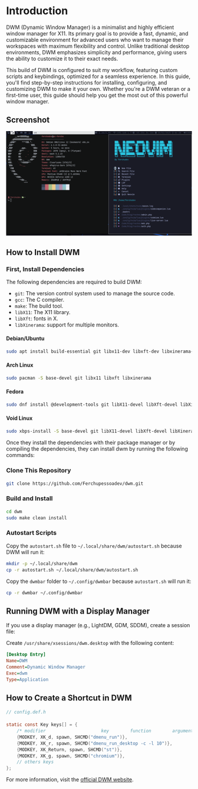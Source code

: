 # Introduction
DWM (Dynamic Window Manager) is a minimalist and highly efficient window manager for X11. Its primary goal is to provide a fast, dynamic, and customizable environment for advanced users who want to manage their workspaces with maximum flexibility and control. Unlike traditional desktop environments, DWM emphasizes simplicity and performance, giving users the ability to customize it to their exact needs.

This build of DWM is configured to suit my workflow, featuring custom scripts and keybindings, optimized for a seamless experience. In this guide, you'll find step-by-step instructions for installing, configuring, and customizing DWM to make it your own. Whether you're a DWM veteran or a first-time user, this guide should help you get the most out of this powerful window manager.

## Screenshot
![build of DWM](./screenshot.png)

## How to Install DWM

### First, Install Dependencies

The following dependencies are required to build DWM:

- `git`: The version control system used to manage the source code.
- `gcc`: The C compiler.
- `make`: The build tool.
- `libX11`: The X11 library.
- `libXft`: fonts in X.
- `libXinerama`: support for multiple monitors.

#### Debian/Ubuntu
```bash
sudo apt install build-essential git libx11-dev libxft-dev libxinerama-dev
```

#### Arch Linux
```bash
sudo pacman -S base-devel git libx11 libxft libxinerama
```

#### Fedora
```bash
sudo dnf install @development-tools git libX11-devel libXft-devel libXinerama-devel
```

#### Void Linux
```bash
sudo xbps-install -S base-devel git libX11-devel libXft-devel libXinerama-devel
```

Once they install the dependencies with their package manager or by compiling the dependencies, they can install dwm by running the following commands:

### Clone This Repository
```bash
git clone https://github.com/Ferchupessoadev/dwm.git
```

### Build and Install
```bash
cd dwm
sudo make clean install
```

### Autostart Scripts
Copy the `autostart.sh` file to `~/.local/share/dwm/autostart.sh` because DWM will run it:
```bash
mkdir -p ~/.local/share/dwm
cp -r autostart.sh ~/.local/share/dwm/autostart.sh
```

Copy the `dwmbar` folder to `~/.config/dwmbar` because `autostart.sh` will run it:
```bash
cp -r dwmbar ~/.config/dwmbar
```

## Running DWM with a Display Manager
If you use a display manager (e.g., LightDM, GDM, SDDM), create a session file:

Create `/usr/share/xsessions/dwm.desktop` with the following content:
```ini
[Desktop Entry]
Name=DWM
Comment=Dynamic Window Manager
Exec=dwm
Type=Application
```

## How to Create a Shortcut in DWM
```C
// config.def.h

static const Key keys[] = {
    /* modifier                     key        function        argument */
    {MODKEY, XK_d, spawn, SHCMD("dmenu_run")},
    {MODKEY, XK_r, spawn, SHCMD("dmenu_run_desktop -c -l 10")},
    {MODKEY, XK_Return, spawn, SHCMD("st")},
    {MODKEY, XK_g, spawn, SHCMD("chromium")},
    // others keys
};
```

For more information, visit the [official DWM website](https://dwm.suckless.org/).
